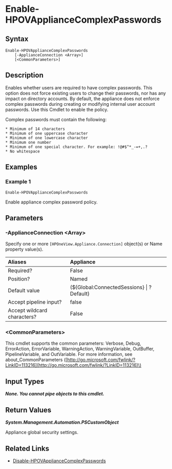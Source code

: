 ﻿---
description: Enable appliance complex password policy.
---

# Enable-HPOVApplianceComplexPasswords

## Syntax

```text
Enable-HPOVApplianceComplexPasswords
    [-ApplianceConnection <Array>]
    [<CommonParameters>]
```

## Description

Enables whether users are required to have complex passwords.  This option does not force existing users to change their passwords, nor has any impact on directory accounts.  By default, the appliance does not enforce complex passwords during creating or modifying internal user account passwords.  Use this Cmdlet to enable the policy.

Complex passwords must contain the following:

    * Minimum of 14 characters
    * Minimum of one uppercase character
    * Minimum of one lowercase character
    * Minimum one number
    * Minimum of one special character. For example: !@#$^*_-=+,.?
    * No whitespace


## Examples

###  Example 1 

```text
Enable-HPOVApplianceComplexPasswords

```

Enable appliance complex password policy.

## Parameters

### -ApplianceConnection &lt;Array&gt;

Specify one or more `[HPOneView.Appliance.Connection]` object(s) or Name property value(s).

| Aliases | Appliance |
| :--- | :--- |
| Required? | False |
| Position? | Named |
| Default value | (${Global:ConnectedSessions} &vert; ? Default) |
| Accept pipeline input? | false |
| Accept wildcard characters? | False |

### &lt;CommonParameters&gt;

This cmdlet supports the common parameters: Verbose, Debug, ErrorAction, ErrorVariable, WarningAction, WarningVariable, OutBuffer, PipelineVariable, and OutVariable. For more information, see about\_CommonParameters \([http://go.microsoft.com/fwlink/?LinkID=113216](http://go.microsoft.com/fwlink/?LinkID=113216)\)

## Input Types

_**None.  You cannot pipe objects to this cmdlet.**_

## Return Values

_**System.Management.Automation.PSCustomObject**_

Appliance global security settings.

## Related Links

* [Disable-HPOVApplianceComplexPasswords](disable-hpovappliancecomplexpasswords.md)
